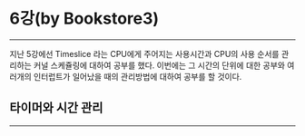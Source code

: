 # 6강\(by Bookstore3\)

---

지난 5강에선 Timeslice 라는 CPU에게 주어지는 사용시간과 CPU의 사용 순서를 관리하는 커널 스케쥴링에 대하여 공부를 했다. 이번에는 그 시간의 단위에 대한 공부와 여러개의 인터럽트가 일어났을 때의 관리방법에 대하여 공부를 할 것이다.

## 타이머와 시간 관리

---



